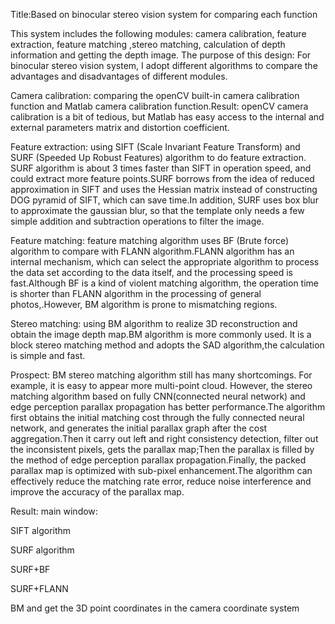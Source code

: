 Title:Based on binocular stereo vision system for comparing each function

This system includes the following modules: camera calibration, feature extraction, feature matching ,stereo matching, calculation of depth information and getting the depth image.
The purpose of this design: For binocular stereo vision system, I adopt different algorithms to compare the advantages and disadvantages of different modules.

Camera calibration: comparing the openCV built-in camera calibration function and Matlab camera calibration function.Result: openCV camera calibration is a bit of tedious, but Matlab has easy access to the internal and external parameters matrix and distortion coefficient.

Feature extraction: using SIFT (Scale Invariant Feature Transform) and SURF (Speeded Up Robust Features) algorithm to do feature extraction. SURF algorithm is about 3 times faster than SIFT in operation speed, and could extract more feature points.SURF borrows from the idea of reduced approximation in SIFT and uses the Hessian matrix instead of constructing DOG pyramid of SIFT, which can save time.In addition, SURF uses box blur to approximate the gaussian blur, so that the template only needs a few simple addition and subtraction operations to filter the image.

Feature matching: feature matching algorithm uses BF (Brute force) algorithm to compare with FLANN algorithm.FLANN algorithm has an internal mechanism, which can select the appropriate algorithm to process the data set according to the data itself, and the processing speed is fast.Although BF is a kind of violent matching algorithm, the operation time is shorter than FLANN algorithm in the processing of general photos,.However, BM algorithm is prone to mismatching regions.

Stereo matching: using BM algorithm to realize 3D reconstruction and obtain the image depth map.BM algorithm is more commonly used. It is a block stereo matching method and adopts the SAD algorithm,the calculation is simple and fast.


Prospect: BM stereo matching algorithm still has many shortcomings. For example, it is easy to appear more multi-point cloud. However, the stereo matching algorithm based on fully CNN(connected neural network) and edge perception parallax propagation has better performance.The algorithm first obtains the initial matching cost through the fully connected neural network, and generates the initial parallax graph after the cost aggregation.Then it carry out left and right consistency detection, filter out the inconsistent pixels, gets the parallax map;Then the parallax is filled by the method of edge perception parallax propagation.Finally, the packed parallax map is optimized with sub-pixel enhancement.The algorithm can effectively reduce the matching rate error, reduce noise interference and improve the accuracy of the parallax map.

Result:
main window:

SIFT algorithm

SURF algorithm

SURF+BF

SURF+FLANN

BM and get the 3D point coordinates in the camera coordinate system
